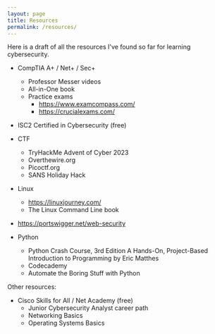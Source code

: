```yaml
---
layout: page
title: Resources
permalink: /resources/
---
```


Here is a draft of all the resources I've found so far for learning cybersecurity.

- CompTIA A+ / Net+ / Sec+
    - Professor Messer videos
    - All-in-One book
	- Practice exams
	    - https://www.examcompass.com/
		- https://crucialexams.com/
- ISC2 Certified in Cybersecurity (free)

- CTF
    - TryHackMe Advent of Cyber 2023
	- Overthewire.org
	- Picoctf.org
	- SANS Holiday Hack

- Linux
    - https://linuxjourney.com/
	- The Linux Command Line book

- https://portswigger.net/web-security

- Python
    - Python Crash Course, 3rd Edition A Hands-On, Project-Based Introduction to Programming by Eric Matthes
    - Codecademy
    - Automate the Boring Stuff with Python
		
Other resources:
- Cisco Skills for All / Net Academy (free)
    - Junior Cybersecurity Analyst career path
	- Networking Basics
    - Operating Systems Basics